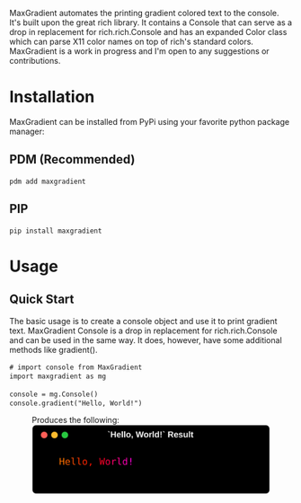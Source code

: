 <!--<img src="img/maxgradient_banner.png" class="banner" alt="MaxGradient Banner">-->

MaxGradient automates the printing gradient colored text to the console. It's built upon the great rich library. It contains a Console that can serve as a drop in replacement for rich.rich.Console and has an expanded Color class which can parse X11 color names on top of rich's standard colors. MaxGradient is a work in progress and I'm open to any suggestions or contributions.

# <span class="rainbow-wipe">Installation</span>

MaxGradient can be installed from PyPi using your favorite python package manager:

## <span class="pdm-wipe">PDM</span> (Recommended)

<pre><code>pdm<span class="keyword"> add </span>maxgradient</code></pre>

## PIP

```shell
pip install maxgradient
```

# <span class="rainbow-wipe">Usage</span>

## Quick Start

The basic usage is to create a console object and use it to print gradient text. MaxGradient Console is a drop in replacement for rich.rich.Console and can be used in the same way. It does, however, have some additional methods like <span class="green">gradient</span><span class="white">()</span>.

<pre><code><span class="comment"># import console from MaxGradient</span>
<span class="import">import </span>maxgradient <span class="import">as </span>mg

console <span class="eq">= </span>mg<span class="grey">.</span><span class="console">Console</span>()
console<span class="white">.</span><span class="green">gradient</span>(<span class="yellow">"Hello, World!"</span>)
</code></pre>

<figure>
    <figcaption class="twotwelve">Produces the following:</figcaption>
    <img class="result" src="img/hello_world.svg" alt="Hello, World!">
</em>
